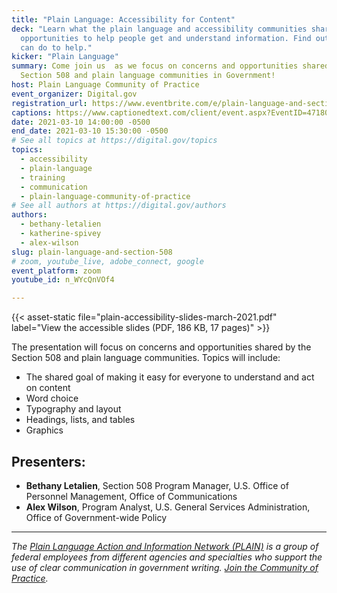 ```yaml
---
title: "Plain Language: Accessibility for Content"
deck: "Learn what the plain language and accessibility communities share:
  opportunities to help people get and understand information. Find out what you
  can do to help."
kicker: "Plain Language"
summary: Come join us  as we focus on concerns and opportunities shared by the
  Section 508 and plain language communities in Government!
host: Plain Language Community of Practice
event_organizer: Digital.gov
registration_url: https://www.eventbrite.com/e/plain-language-and-section-508-tickets-142940070599
captions: https://www.captionedtext.com/client/event.aspx?EventID=4718078&CustomerID=321
date: 2021-03-10 14:00:00 -0500
end_date: 2021-03-10 15:30:00 -0500
# See all topics at https://digital.gov/topics
topics:
  - accessibility
  - plain-language
  - training
  - communication
  - plain-language-community-of-practice
# See all authors at https://digital.gov/authors
authors:
  - bethany-letalien
  - katherine-spivey
  - alex-wilson
slug: plain-language-and-section-508
# zoom, youtube_live, adobe_connect, google
event_platform: zoom
youtube_id: n_WYcQnVOf4

---
```


{{< asset-static file="plain-accessibility-slides-march-2021.pdf" label="View the accessible slides (PDF, 186 KB, 17 pages)" >}}

The presentation will focus on concerns and opportunities shared by the Section 508 and plain language communities. Topics will include:

* The shared goal of making it easy for everyone to understand and act on content
* Word choice
* Typography and layout
* Headings, lists, and tables
* Graphics

## Presenters:

* **Bethany Letalien**, Section 508 Program Manager, U.S. Office of Personnel Management, Office of Communications
* **Alex Wilson**, Program Analyst, U.S. General Services Administration, Office of Government-wide Policy

- - -

*The [Plain Language Action and Information Network (PLAIN)](https://www.plainlanguage.gov/) is a group of federal employees from different agencies and specialties who support the use of clear communication in government writing. [Join the Community of Practice](https://digital.gov/communities/plain-language/).*
